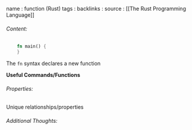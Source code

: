 name : function (Rust)
tags : 
backlinks : 
source : [[The Rust Programming Language]]

###### Content:

```rust
	fn main() {
	}
```

The `fn` syntax declares a new function

**Useful Commands/Functions**

###### Properties:
Unique relationships/properties

###### Additional Thoughts:
